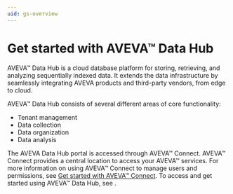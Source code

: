```yaml
---
uid: gs-overview
---
```


# Get started with AVEVA™ Data Hub

AVEVA™ Data Hub is a cloud database platform for storing, retrieving, and analyzing sequentially indexed data. It extends the data infrastructure by seamlessly integrating AVEVA products and third-party vendors, from edge to cloud.

AVEVA™ Data Hub consists of several different areas of core functionality:

- Tenant management
- Data collection
- Data organization
- Data analysis

The AVEVA Data Hub portal is accessed through AVEVA™ Connect. AVEVA™ Connect provides a central location to access your AVEVA™ services. For more information on using AVEVA™ Connect to manage users and permissions, see [Get started with AVEVA™ Connect](xref:what-is-cnnxt).  To access and get started using AVEVA™ Data Hub, see [](). 
